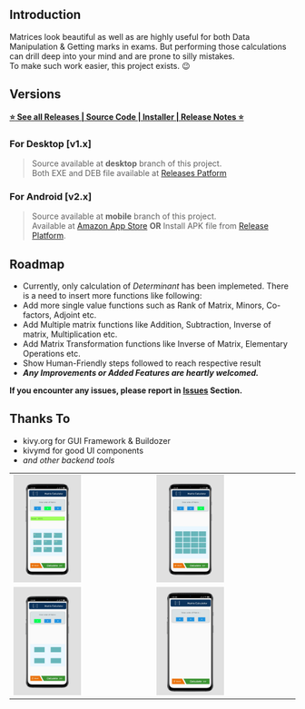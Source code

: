## Introduction
Matrices look beautiful as well as are highly useful for both Data Manipulation & Getting marks in exams.
But performing those calculations can drill deep into your mind and are prone to silly mistakes.  
To make such work easier, this project exists. :wink:

## Versions  
[**:star: See all Releases \| Source Code \| Installer \| Release Notes :star:**](https://github.com/dcindia/matrix-calculator/releases)  

### For Desktop [v1.x]
>Source available at **desktop** branch of this project.  
>Both EXE and DEB file available at [Releases Patform](https://github.com/dcindia/matrix-calculator/releases)

### For Android [v2.x]
> Source available at **mobile** branch of this project.  
> Available at [Amazon App Store](https://www.amazon.com/gp/product/B08RCSVDWC/ref=mas_dl)
>**OR**
>Install APK file from [Release Platform](https://github.com/dcindia/matrix-calculator/releases).  


## Roadmap
+ Currently, only calculation of *Determinant* has been implemeted. There is a need to insert more functions like following:
+ Add more single value functions such as Rank of Matrix, Minors, Co-factors, Adjoint etc.  
+ Add Multiple matrix functions like Addition, Subtraction, Inverse of matrix, Multiplication etc.
+ Add Matrix Transformation functions like Inverse of Matrix, Elementary Operations etc.
+ Show Human-Friendly steps followed to reach respective result
+ **_Any Improvements or Added Features are heartly welcomed._**


**If you encounter any issues, please report in [**Issues**](https://github.com/dcindia/matrix-calculator/issues) Section.**


## Thanks To
  + kivy.org for GUI Framework & Buildozer
  + kivymd for good UI components
  + *and other backend tools*

<table>
  <tr>
    <td> <img src="./assets/Samples/v2.2/trial_grid_3x3.jpg" width="50%" alt="trial_grid_3x3"></td>
    <td> <img src="./assets/Samples/v2.2/grid_4x4.jpg" width="50%" alt="grid_4x4"></td>
 </tr>
 
<tr>
  <td> <img src="./assets/Samples/v2.2/grid_2x2.jpg" width="50%" alt="grid_2x2"></td>
  <td> <img src="./assets/Samples/v2.2/empty_frame.jpg" width="50%" alt="empty_frame"></td>
  </tr>
  </table>
